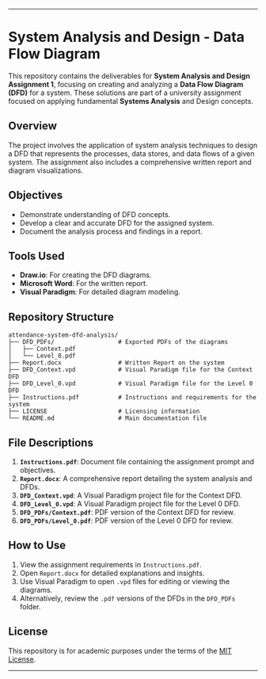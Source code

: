 
---

# System Analysis and Design - Data Flow Diagram

This repository contains the deliverables for **System Analysis and Design Assignment 1**, focusing on creating and analyzing a **Data Flow Diagram (DFD)** for a system. These solutions are part of a university assignment focused on applying fundamental **Systems Analysis** and Design concepts.

## Overview
The project involves the application of system analysis techniques to design a DFD that represents the processes, data stores, and data flows of a given system. The assignment also includes a comprehensive written report and diagram visualizations.

## Objectives
- Demonstrate understanding of DFD concepts.
- Develop a clear and accurate DFD for the assigned system.
- Document the analysis process and findings in a report.

## Tools Used
- **Draw.io**: For creating the DFD diagrams.
- **Microsoft Word**: For the written report.
- **Visual Paradigm**: For detailed diagram modeling.

## Repository Structure
```plaintext
attendance-system-dfd-analysis/
├── DFD_PDFs/                  # Exported PDFs of the diagrams
│   ├── Context.pdf            
│   └── Level_0.pdf            
├── Report.docx                # Written Report on the system
├── DFD_Context.vpd            # Visual Paradigm file for the Context DFD
├── DFD_Level_0.vpd            # Visual Paradigm file for the Level 0 DFD
├── Instructions.pdf           # Instructions and requirements for the system
├── LICENSE                    # Licensing information
└── README.md                  # Main documentation file
```

## File Descriptions
1. **`Instructions.pdf`**: Document file containing the assignment prompt and objectives.
2. **`Report.docx`**: A comprehensive report detailing the system analysis and DFDs.
3. **`DFD_Context.vpd`**: A Visual Paradigm project file for the Context DFD.
4. **`DFD_Level_0.vpd`**: A Visual Paradigm project file for the Level 0 DFD.
5. **`DFD_PDFs/Context.pdf`**: PDF version of the Context DFD for review.
6. **`DFD_PDFs/Level_0.pdf`**: PDF version of the Level 0 DFD for review.

## How to Use
1. View the assignment requirements in `Instructions.pdf`.
2. Open `Report.docx` for detailed explanations and insights.
3. Use Visual Paradigm to open `.vpd` files for editing or viewing the diagrams.
4. Alternatively, review the `.pdf` versions of the DFDs in the `DFD_PDFs` folder.

## License
This repository is for academic purposes under the terms of the [MIT License](LICENSE).

---
